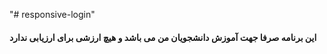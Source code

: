 "# responsive-login" 
<h4> این برنامه صرفا جهت آموزش دانشجویان من می باشد و هیچ ارزشی برای ارزیابی ندارد </h4>
